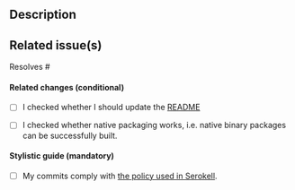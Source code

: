 ## Description

<!--
Describes the nature of your changes. If they are substantial, you should
further subdivide this into a section describing the problem you are solving and
another describing your solution.
-->

## Related issue(s)

<!--
- Short description of how the PR relates to the issue, including an issue link.
For example
- Fixed #100500 by adding lenses to exported items

Write 'None' if there are no related issues (which is discouraged).
Please use keywords to close related issues if they should be closed:
https://help.github.com/en/github/managing-your-work-on-github/closing-issues-using-keywords
-->

Resolves #

#### Related changes (conditional)

- [ ] I checked whether I should update the [README](/serokell/tezos-packaging/tree/master/README.md)

- [ ] I checked whether native packaging works, i.e. native binary packages
  can be successfully built.

#### Stylistic guide (mandatory)

- [ ] My commits comply with [the policy used in Serokell](https://www.notion.so/serokell/Where-and-how-to-commit-your-work-58f8973a4b3142c8abbd2e6fd5b3a08e).
